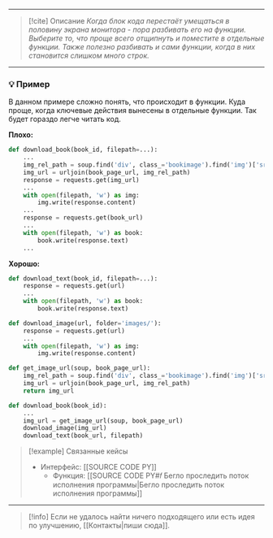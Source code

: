 ***

> [!cite] Описание
>_Когда блок кода перестаёт умещаться в половину экрана монитора - пора разбивать его на функции. Выберите то, что проще всего отщипнуть и поместите в отдельные функции. Также полезно разбивать и сами функции, когда в них становится слишком много строк._

***
### 💡 Пример
В данном примере сложно понять, что происходит в функции. Куда проще, когда ключевые действия вынесены в отдельные функции. Так будет гораздо легче читать код.

**Плохо:**
```python
def download_book(book_id, filepath=...):
    ...
    img_rel_path = soup.find('div', class_='bookimage').find('img')['src']
    img_url = urljoin(book_page_url, img_rel_path)
    response = requests.get(img_url)
    ...
    with open(filepath, 'w') as img:
        img.write(response.content)
    ...
    response = requests.get(book_url)
    ...
    with open(filepath, 'w') as book:
        book.write(response.text)
    ...
```

**Хорошо:**
```python
def download_text(book_id, filepath=...):
    response = requests.get(url)
    ...
    with open(filepath, 'w') as book:
        book.write(response.text)

def download_image(url, folder='images/'):
    response = requests.get(url)
    ...
    with open(filepath, 'w') as img:
        img.write(response.content)

def get_image_url(soup, book_page_url):
    img_rel_path = soup.find('div', class_='bookimage').find('img')['src']
    img_url = urljoin(book_page_url, img_rel_path)
    return img_url

def download_book(book_id):
    ...
    img_url = get_image_url(soup, book_page_url)
    download_image(img_url)
    download_text(book_url, filepath)
```

> [!example] Связанные кейсы
>- Интерфейс: [[SOURCE CODE PY]]
>	- Функция: [[SOURCE CODE PY#𝑓 Бегло проследить поток исполнения программы|Бегло проследить поток исполнения программы]]

***

> [!info]
> Если не удалось найти ничего подходящего или есть идея по улучшению, [[Контакты|пиши сюда]].
